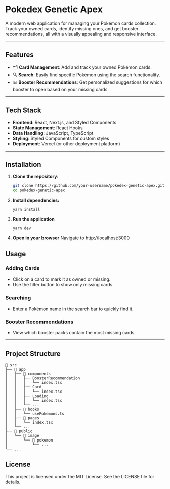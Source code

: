 # **Pokedex Genetic Apex**

A modern web application for managing your Pokémon cards collection. Track your owned cards, identify missing ones, and get booster recommendations, all with a visually appealing and responsive interface.

---

## **Features**

- 🗂️ **Card Management**: Add and track your owned Pokémon cards.
- 🔍 **Search**: Easily find specific Pokémon using the search functionality.
- 📊 **Booster Recommendations**: Get personalized suggestions for which booster to open based on your missing cards.

---

## **Tech Stack**

- **Frontend**: React, Next.js, and Styled Components
- **State Management**: React Hooks
- **Data Handling**: JavaScript, TypeScript
- **Styling**: Styled Components for custom styles
- **Deployment**: Vercel (or other deployment platform)

---

## **Installation**

1. **Clone the repository**:

   ```bash
   git clone https://github.com/your-username/pokedex-genetic-apex.git
   cd pokedex-genetic-apex
   ```

2. **Install dependencies:**

   ```bash
   yarn install
   ```

3. **Run the application**

   ```bash
   yarn dev
   ```

4. **Open in your browser**
   Navigate to http://localhost:3000

## **Usage**

### **Adding Cards**

- Click on a card to mark it as owned or missing.
- Use the filter button to show only missing cards.

### **Searching**

- Enter a Pokémon name in the search bar to quickly find it.

### **Booster Recommendations**

- View which booster packs contain the most missing cards.

---

## **Project Structure**

```plaintext
📁 src
├── 📂 app
│   ├── 📂 components
│   │   ├── BoosterRecommendation
│   │   │   └── index.tsx
│   │   ├── Card
│   │   │   └── index.tsx
│   │   ├── Loading
│   │   │   └── index.tsx
│   │   └── ...
│   ├── 📂 hooks
│   │   └── usePokemons.ts
│   ├── 📂 pages
│   │   └── index.tsx
│   └── ...
├── 📂 public
│   └── 📂 image
│       └── 📂 pokemon
│           └── ...
└── ...
```

## **License**

This project is licensed under the MIT License. See the LICENSE file for details.
